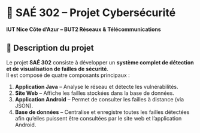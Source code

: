 # 🔐 SAÉ 302 – Projet Cybersécurité  
**IUT Nice Côte d’Azur – BUT2 Réseaux & Télécommunications**

## 📘 Description du projet
Le projet **SAÉ 302** consiste à développer un **système complet de détection et de visualisation de failles de sécurité**.  
Il est composé de quatre composants principaux :

1. **Application Java** – Analyse le réseau et détecte les vulnérabilités.  
2. **Site Web** – Affiche les failles stockées dans la base de données.  
3. **Application Android** – Permet de consulter les failles à distance (via JSON).  
4. **Base de données** – Centralise et enregistre toutes les failles détectées afin qu’elles puissent être consultées par le site web et l’application Android.
